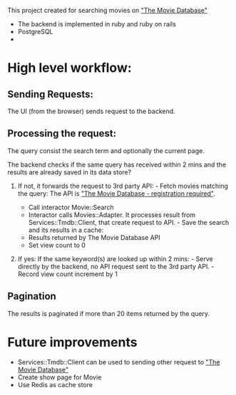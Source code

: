 This project created for searching movies on ["The Movie Database"](https://developers.themoviedb.org/3/search/search-movies)

- The backend is implemented in ruby and ruby on rails
- PostgreSQL
- 


# High level workflow:

## Sending Requests:
The UI (from the browser) sends request to the backend.

## Processing the request:
The query consist the search term and optionally the current page.

The backend checks if the same query has received within 2 mins and the results are already saved in its data store?

  1. If not, it forwards the request to 3rd party API:
    - Fetch movies matching the query: The API is ["The Movie Database - registration required"](https://developers.themoviedb.org/3/search/search-movies).
      - Call interactor Movie::Search
      - Interactor calls Movies::Adapter. It processes result from Services::Tmdb::Client, that create request to API.
    - Save the search and its results in a cache:
      - Results returned by The Movie Database API
      - Set view count to 0

  2. If yes:
    If the same keyword(s) are looked up within 2 mins:
    - Serve directly by the backend, no API request sent to the 3rd party API.
    - Record view count increment by 1

## Pagination
The results is paginated if more than 20 items returned by the query.

# Future improvements
- Services::Tmdb::Client can be used to sending other request to ["The Movie Database"](https://developers.themoviedb.org/3)
- Create show page for Movie
- Use Redis as cache store
